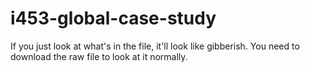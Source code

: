 # i453-global-case-study

If you just look at what's in the file, it'll look like gibberish. You need to download the raw file to look at it normally.

